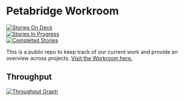 # Petabridge Workroom
[![Stories On Deck](https://badge.waffle.io/petabridge/workroom.svg?label=Ready&title=Ready)](http://waffle.io/petabridge/workroom)<br>
[![Stories In Progress](https://badge.waffle.io/petabridge/workroom.svg?label=In%20Progress&title=In%20Progress)](http://waffle.io/petabridge/workroom)<br>
[![Completed Stories](https://badge.waffle.io/petabridge/workroom.svg?label=Done&title=Done)](http://waffle.io/petabridge/workroom)

This is a public repo to keep track of our current work and provide an overview across projects. [Visit the Workroom here.](https://waffle.io/petabridge/workroom)

## Throughput
[![Throughput Graph](https://graphs.waffle.io/petabridge/workroom/throughput.svg)](https://waffle.io/petabridge/workroom/metrics)

